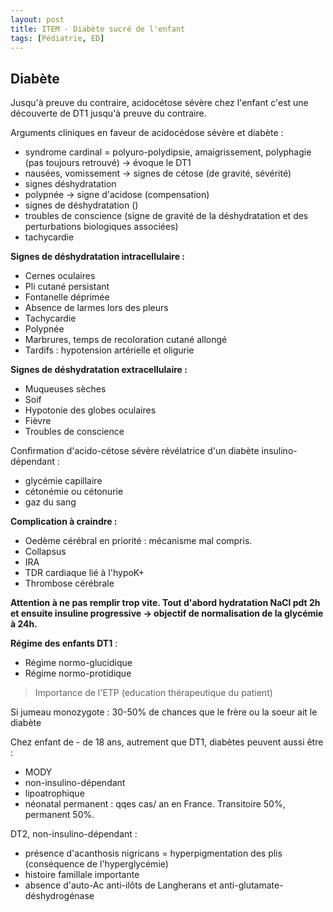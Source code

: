 ```yaml
---
layout: post
title: ITEM - Diabète sucré de l'enfant
tags: [Pédiatrie, ED]
---
```


## Diabète

Jusqu'à preuve du contraire, acidocétose sévère chez l'enfant c'est une découverte de DT1 jusqu'à preuve du contraire.

Arguments cliniques en faveur de acidocédose sévère et diabète :
- syndrome cardinal = polyuro-polydipsie, amaigrissement, polyphagie (pas toujours retrouvé) -> évoque le DT1
- nausées, vomissement -> signes de cétose (de gravité, sévérité)
- signes déshydratation
- polypnée -> signe d'acidose (compensation)
- signes de déshydratation ()
- troubles de conscience (signe de gravité de la déshydratation et des perturbations biologiques associées)
- tachycardie

**Signes de déshydratation intracellulaire :**
- Cernes oculaires
- Pli cutané persistant
- Fontanelle déprimée
- Absence de larmes lors des pleurs
- Tachycardie
- Polypnée
- Marbrures, temps de recoloration cutané allongé
- Tardifs : hypotension artérielle et oligurie

**Signes de déshydratation extracellulaire :**
- Muqueuses sèches
- Soif
- Hypotonie des globes oculaires
- Fièvre
- Troubles de conscience

Confirmation d'acido-cétose sévère révélatrice d'un diabète insulino-dépendant :
- glycémie capillaire
- cétonémie ou cétonurie
- gaz du sang

**Complication à craindre :**
- Oedème cérébral en priorité : mécanisme mal compris.
- Collapsus
- IRA
- TDR cardiaque lié à l'hypoK+
- Thrombose cérébrale

**Attention à ne pas remplir trop vite. Tout d'abord hydratation NaCl pdt 2h et ensuite insuline progressive -> objectif de normalisation de la glycémie à 24h.**

**Régime des enfants DT1** :
- Régime normo-glucidique
- Régime normo-protidique

> Importance de l'ETP (education thérapeutique du patient)

Si jumeau monozygote : 30-50% de chances que le frère ou la soeur ait le diabète

Chez enfant de - de 18 ans, autrement que DT1, diabètes peuvent aussi être :
- MODY
- non-insulino-dépendant
- lipoatrophique
- néonatal permanent : qqes cas/ an en France. Transitoire 50%, permanent 50%.

DT2, non-insulino-dépendant :
- présence d'acanthosis nigricans = hyperpigmentation des plis (conséquence de l'hyperglycémie)
- histoire famillale importante
- absence d'auto-Ac anti-ilôts de Langherans et anti-glutamate-déshydrogénase
